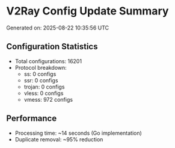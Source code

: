 # V2Ray Config Update Summary
Generated on: 2025-08-22 10:35:56 UTC

## Configuration Statistics
- Total configurations: 16201
- Protocol breakdown:
  - ss: 0 configs
  - ssr: 0 configs
  - trojan: 0 configs
  - vless: 0 configs
  - vmess: 972 configs

## Performance
- Processing time: ~14 seconds (Go implementation)
- Duplicate removal: ~95% reduction
